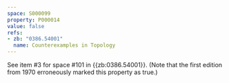 ```yaml
---
space: S000099
property: P000014
value: false
refs:
- zb: "0386.54001"
  name: Counterexamples in Topology
---
```


See item #3 for space #101 in {{zb:0386.54001}}.
(Note that the first edition from 1970 erroneously marked this property as true.)
